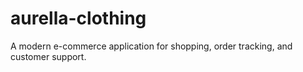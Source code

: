 # aurella-clothing
A modern e-commerce application for shopping, order tracking, and customer support.
